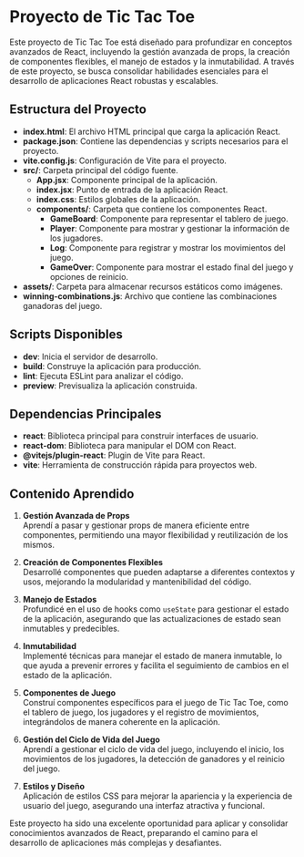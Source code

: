 # Proyecto de Tic Tac Toe

Este proyecto de Tic Tac Toe está diseñado para profundizar en conceptos avanzados de React, incluyendo la gestión avanzada de props, la creación de componentes flexibles, el manejo de estados y la inmutabilidad. A través de este proyecto, se busca consolidar habilidades esenciales para el desarrollo de aplicaciones React robustas y escalables.

## Estructura del Proyecto

- **index.html**: El archivo HTML principal que carga la aplicación React.
- **package.json**: Contiene las dependencias y scripts necesarios para el proyecto.
- **vite.config.js**: Configuración de Vite para el proyecto.
- **src/**: Carpeta principal del código fuente.
  - **App.jsx**: Componente principal de la aplicación.
  - **index.jsx**: Punto de entrada de la aplicación React.
  - **index.css**: Estilos globales de la aplicación.
  - **components/**: Carpeta que contiene los componentes React.
    - **GameBoard**: Componente para representar el tablero de juego.
    - **Player**: Componente para mostrar y gestionar la información de los jugadores.
    - **Log**: Componente para registrar y mostrar los movimientos del juego.
    - **GameOver**: Componente para mostrar el estado final del juego y opciones de reinicio.
- **assets/**: Carpeta para almacenar recursos estáticos como imágenes.
- **winning-combinations.js**: Archivo que contiene las combinaciones ganadoras del juego.

## Scripts Disponibles

- **dev**: Inicia el servidor de desarrollo.
- **build**: Construye la aplicación para producción.
- **lint**: Ejecuta ESLint para analizar el código.
- **preview**: Previsualiza la aplicación construida.

## Dependencias Principales

- **react**: Biblioteca principal para construir interfaces de usuario.
- **react-dom**: Biblioteca para manipular el DOM con React.
- **@vitejs/plugin-react**: Plugin de Vite para React.
- **vite**: Herramienta de construcción rápida para proyectos web.

## Contenido Aprendido

1. **Gestión Avanzada de Props**  
   Aprendí a pasar y gestionar props de manera eficiente entre componentes, permitiendo una mayor flexibilidad y reutilización de los mismos.

2. **Creación de Componentes Flexibles**  
   Desarrollé componentes que pueden adaptarse a diferentes contextos y usos, mejorando la modularidad y mantenibilidad del código.

3. **Manejo de Estados**  
   Profundicé en el uso de hooks como `useState` para gestionar el estado de la aplicación, asegurando que las actualizaciones de estado sean inmutables y predecibles.

4. **Inmutabilidad**  
   Implementé técnicas para manejar el estado de manera inmutable, lo que ayuda a prevenir errores y facilita el seguimiento de cambios en el estado de la aplicación.

5. **Componentes de Juego**  
   Construí componentes específicos para el juego de Tic Tac Toe, como el tablero de juego, los jugadores y el registro de movimientos, integrándolos de manera coherente en la aplicación.

6. **Gestión del Ciclo de Vida del Juego**  
   Aprendí a gestionar el ciclo de vida del juego, incluyendo el inicio, los movimientos de los jugadores, la detección de ganadores y el reinicio del juego.

7. **Estilos y Diseño**  
   Aplicación de estilos CSS para mejorar la apariencia y la experiencia de usuario del juego, asegurando una interfaz atractiva y funcional.

Este proyecto ha sido una excelente oportunidad para aplicar y consolidar conocimientos avanzados de React, preparando el camino para el desarrollo de aplicaciones más complejas y desafiantes.
